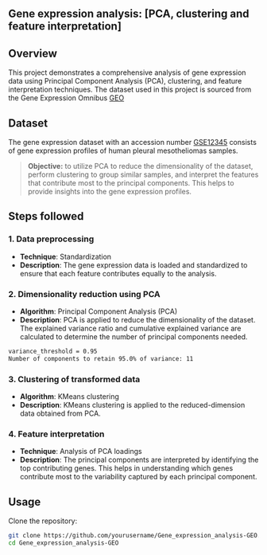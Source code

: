 ## Gene expression analysis: [PCA, clustering and feature interpretation]

## Overview
This project demonstrates a comprehensive analysis of gene expression data using Principal Component Analysis (PCA), clustering, and feature interpretation techniques. The dataset used in this project is sourced from the Gene Expression Omnibus [GEO](https://www.ncbi.nlm.nih.gov/geo/) 

## Dataset
The gene expression dataset with an accession number [GSE12345](https://www.ncbi.nlm.nih.gov/geo/query/acc.cgi?acc=GSE12345) consists of gene expression profiles of human pleural mesotheliomas samples.

> **Objective:** to utilize PCA to reduce the dimensionality of the dataset, perform clustering to group similar samples, and interpret the features that contribute most to the principal components. This helps to provide insights into the gene expression profiles.

## Steps followed

### 1. Data preprocessing
- **Technique**: Standardization
- **Description**: The gene expression data is loaded and standardized to ensure that each feature contributes equally to the analysis.

### 2. Dimensionality reduction using PCA
- **Algorithm**: Principal Component Analysis (PCA)
- **Description**: PCA is applied to reduce the dimensionality of the dataset. The explained variance ratio and cumulative explained variance are calculated to determine the number of principal components needed. 
```bash
variance_threshold = 0.95
Number of components to retain 95.0% of variance: 11
```

### 3. Clustering of transformed data
- **Algorithm**: KMeans clustering
- **Description**: KMeans clustering is applied to the reduced-dimension data obtained from PCA. 

### 4. Feature interpretation
- **Technique**: Analysis of PCA loadings
- **Description**: The principal components are interpreted by identifying the top contributing genes. This helps in understanding which genes contribute most to the variability captured by each principal component.

## Usage
Clone the repository:
   ```bash
   git clone https://github.com/yourusername/Gene_expression_analysis-GEO.git
   cd Gene_expression_analysis-GEO


